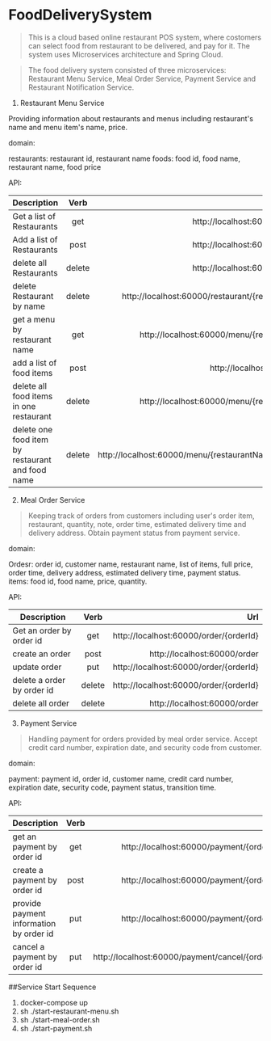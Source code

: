 # FoodDeliverySystem

> This is a cloud based online restaurant POS system, where costomers can select food from restaurant to be delivered, and pay for it. The system uses Microservices architecture and Spring Cloud.

> The food delivery system consisted of three microservices: Restaurant Menu Service, Meal Order Service, Payment Service and Restaurant Notification Service.

1. Restaurant Menu Service

Providing information about restaurants and menus including restaurant's name and menu item's name, price.

  domain:

  restaurants: restaurant id, restaurant name
  foods: food id, food name, restaurant name, food price

  API:

| Description| Verb| Url|
| ------------- |:-------------:| -----:|
| Get a list of Restaurants| get| http://localhost:60000/restaurant|
| Add a list of Restaurants| post| http://localhost:60000/restaurant|
| delete all Restaurants| delete| http://localhost:60000/restaurant|
| delete Restaurant by name| delete| http://localhost:60000/restaurant/{restaurantName}|
| get a menu by restaurant name| get| http://localhost:60000/menu/{restaurantName}|
| add a list of food items| post| http://localhost:60000/menu|
| delete all food items in one restaurant| delete| http://localhost:60000/menu/{restaurantName}|
| delete one food item by restaurant and food name| delete| http://localhost:60000/menu/{restaurantName,foodName}|

2. Meal Order Service

> Keeping track of orders from customers including user's order item, restaurant, quantity, note, order time, estimated delivery time and delivery address. Obtain payment status from payment service.

  domain:

  Ordesr: order id, customer name, restaurant name, list of items, full price, order time, delivery address, estimated delivery time, payment status.
  items: food id, food name, price, quantity.

  API:

| Description| Verb| Url|
| ------------- |:-------------:| -----:|
| Get an order by order id| get| http://localhost:60000/order/{orderId}|
| create an order| post| http://localhost:60000/order|
| update order| put| http://localhost:60000/order/{orderId}|
| delete a order by order id| delete| http://localhost:60000/order/{orderId}|
| delete all order| delete| http://localhost:60000/order|



3. Payment Service

> Handling payment for orders provided by meal order service. Accept credit card number, expiration date, and security code from customer.

  domain:

  payment: payment id, order id, customer name, credit card number, expiration date, security code, payment status, transition time.

  API:

| Description| Verb| Url|
| ------------- |:-------------:| -----:|
| get an payment by order id      | get | http://localhost:60000/payment/{orderId} |
| create a payment by order id      | post      | http://localhost:60000/payment/{orderId}   |
| provide payment information by order id      | put      | http://localhost:60000/payment/{orderId}   |
| cancel a payment by order id      | put      | http://localhost:60000/payment/cancel/{orderId}   |

##Service Start Sequence
1. docker-compose up
3. sh ./start-restaurant-menu.sh
4. sh ./start-meal-order.sh
5. sh ./start-payment.sh